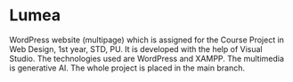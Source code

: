 # Lumea
WordPress website (multipage) which is assigned for the Course Project in Web Design, 1st year, STD, PU.
It is developed with the help of Visual Studio. The technologies used are WordPress and XAMPP. The multimedia is generative AI. 
The whole project is placed in the main branch.
